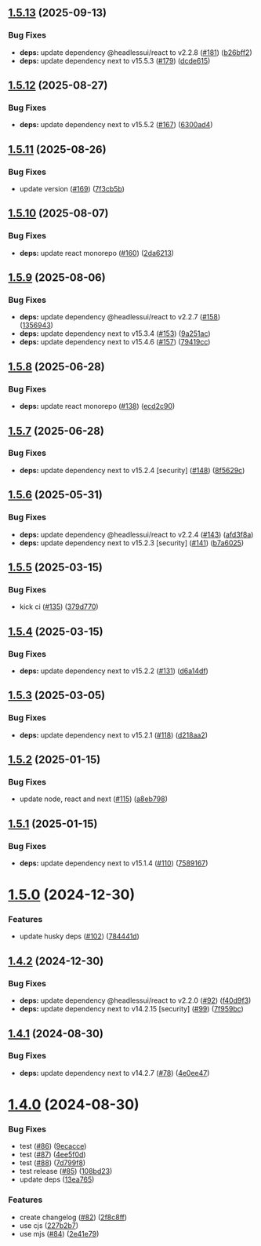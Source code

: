 ## [1.5.13](https://github.com/imevanc/nextjs-starter/compare/v1.5.12...v1.5.13) (2025-09-13)


### Bug Fixes

* **deps:** update dependency @headlessui/react to v2.2.8 ([#181](https://github.com/imevanc/nextjs-starter/issues/181)) ([b26bff2](https://github.com/imevanc/nextjs-starter/commit/b26bff2180190d1fc7c85d6c72ae3ccaeaa6f932))
* **deps:** update dependency next to v15.5.3 ([#179](https://github.com/imevanc/nextjs-starter/issues/179)) ([dcde615](https://github.com/imevanc/nextjs-starter/commit/dcde615ebcb79a37d23baa4d2dcf7ce70cacaa18))

## [1.5.12](https://github.com/imevanc/nextjs-starter/compare/v1.5.11...v1.5.12) (2025-08-27)


### Bug Fixes

* **deps:** update dependency next to v15.5.2 ([#167](https://github.com/imevanc/nextjs-starter/issues/167)) ([6300ad4](https://github.com/imevanc/nextjs-starter/commit/6300ad47cac6d9a2706acc41dadac4abc713b933))

## [1.5.11](https://github.com/imevanc/nextjs-starter/compare/v1.5.10...v1.5.11) (2025-08-26)


### Bug Fixes

* update version ([#169](https://github.com/imevanc/nextjs-starter/issues/169)) ([7f3cb5b](https://github.com/imevanc/nextjs-starter/commit/7f3cb5b1bf409e14be0aab1917099e7767aa85a3))

## [1.5.10](https://github.com/imevanc/nextjs-starter/compare/v1.5.9...v1.5.10) (2025-08-07)


### Bug Fixes

* **deps:** update react monorepo ([#160](https://github.com/imevanc/nextjs-starter/issues/160)) ([2da6213](https://github.com/imevanc/nextjs-starter/commit/2da6213c48a66daa76855d3ca58c57803fa0ce0a))

## [1.5.9](https://github.com/imevanc/nextjs-starter/compare/v1.5.8...v1.5.9) (2025-08-06)


### Bug Fixes

* **deps:** update dependency @headlessui/react to v2.2.7 ([#158](https://github.com/imevanc/nextjs-starter/issues/158)) ([1356943](https://github.com/imevanc/nextjs-starter/commit/1356943d620887439d3c4a684e825b8ac7e288af))
* **deps:** update dependency next to v15.3.4 ([#153](https://github.com/imevanc/nextjs-starter/issues/153)) ([9a251ac](https://github.com/imevanc/nextjs-starter/commit/9a251accde743e7fe158b862e09a99a04b0cb255))
* **deps:** update dependency next to v15.4.6 ([#157](https://github.com/imevanc/nextjs-starter/issues/157)) ([79419cc](https://github.com/imevanc/nextjs-starter/commit/79419ccdc5c3422aa712d15b7e9bac76e592454b))

## [1.5.8](https://github.com/imevanc/nextjs-starter/compare/v1.5.7...v1.5.8) (2025-06-28)


### Bug Fixes

* **deps:** update react monorepo ([#138](https://github.com/imevanc/nextjs-starter/issues/138)) ([ecd2c90](https://github.com/imevanc/nextjs-starter/commit/ecd2c9023d9d929d57dc6b1df9866cf8e6c2041f))

## [1.5.7](https://github.com/imevanc/nextjs-starter/compare/v1.5.6...v1.5.7) (2025-06-28)


### Bug Fixes

* **deps:** update dependency next to v15.2.4 [security] ([#148](https://github.com/imevanc/nextjs-starter/issues/148)) ([8f5629c](https://github.com/imevanc/nextjs-starter/commit/8f5629cde6a367e9998f8bcf22ed55c6148fce1c))

## [1.5.6](https://github.com/imevanc/nextjs-starter/compare/v1.5.5...v1.5.6) (2025-05-31)


### Bug Fixes

* **deps:** update dependency @headlessui/react to v2.2.4 ([#143](https://github.com/imevanc/nextjs-starter/issues/143)) ([afd3f8a](https://github.com/imevanc/nextjs-starter/commit/afd3f8a69a9fe7d8a8c54bf4e283a7dfdcb8947c))
* **deps:** update dependency next to v15.2.3 [security] ([#141](https://github.com/imevanc/nextjs-starter/issues/141)) ([b7a6025](https://github.com/imevanc/nextjs-starter/commit/b7a60259c9fe55341a1ee70c153f4f58b3800447))

## [1.5.5](https://github.com/imevanc/nextjs-starter/compare/v1.5.4...v1.5.5) (2025-03-15)


### Bug Fixes

* kick ci ([#135](https://github.com/imevanc/nextjs-starter/issues/135)) ([379d770](https://github.com/imevanc/nextjs-starter/commit/379d770da990cabf28a754173f1dc36965068388))

## [1.5.4](https://github.com/imevanc/nextjs-starter/compare/v1.5.3...v1.5.4) (2025-03-15)


### Bug Fixes

* **deps:** update dependency next to v15.2.2 ([#131](https://github.com/imevanc/nextjs-starter/issues/131)) ([d6a14df](https://github.com/imevanc/nextjs-starter/commit/d6a14df80d042e9a15ed0b03189d62d239a35964))

## [1.5.3](https://github.com/imevanc/nextjs-starter/compare/v1.5.2...v1.5.3) (2025-03-05)


### Bug Fixes

* **deps:** update dependency next to v15.2.1 ([#118](https://github.com/imevanc/nextjs-starter/issues/118)) ([d218aa2](https://github.com/imevanc/nextjs-starter/commit/d218aa2e7777e8aadd54b83aab60666b0c219b07))

## [1.5.2](https://github.com/imevanc/nextjs-starter/compare/v1.5.1...v1.5.2) (2025-01-15)


### Bug Fixes

* update node, react and next ([#115](https://github.com/imevanc/nextjs-starter/issues/115)) ([a8eb798](https://github.com/imevanc/nextjs-starter/commit/a8eb798e702e62055fa09c475600d5458d42b91b))

## [1.5.1](https://github.com/imevanc/nextjs-starter/compare/v1.5.0...v1.5.1) (2025-01-15)


### Bug Fixes

* **deps:** update dependency next to v15.1.4 ([#110](https://github.com/imevanc/nextjs-starter/issues/110)) ([7589167](https://github.com/imevanc/nextjs-starter/commit/7589167a0c3ccbf70dd21b4d1457db93ea391602))

# [1.5.0](https://github.com/imevanc/nextjs-starter/compare/v1.4.2...v1.5.0) (2024-12-30)


### Features

* update husky deps ([#102](https://github.com/imevanc/nextjs-starter/issues/102)) ([784441d](https://github.com/imevanc/nextjs-starter/commit/784441da5f50fdc0a700607541ed8ed9ced166d8))

## [1.4.2](https://github.com/imevanc/nextjs-starter/compare/v1.4.1...v1.4.2) (2024-12-30)


### Bug Fixes

* **deps:** update dependency @headlessui/react to v2.2.0 ([#92](https://github.com/imevanc/nextjs-starter/issues/92)) ([f40d9f3](https://github.com/imevanc/nextjs-starter/commit/f40d9f36c315b359b000b2a90cfa5e90d2609d50))
* **deps:** update dependency next to v14.2.15 [security] ([#99](https://github.com/imevanc/nextjs-starter/issues/99)) ([7f959bc](https://github.com/imevanc/nextjs-starter/commit/7f959bce7ef3a7093f77f8f8ba62d58517dca9a9))

## [1.4.1](https://github.com/imevanc/nextjs-starter/compare/v1.4.0...v1.4.1) (2024-08-30)


### Bug Fixes

* **deps:** update dependency next to v14.2.7 ([#78](https://github.com/imevanc/nextjs-starter/issues/78)) ([4e0ee47](https://github.com/imevanc/nextjs-starter/commit/4e0ee47f386cc5882fbdf153d413ae32bc9777d5))

# [1.4.0](https://github.com/imevanc/nextjs-starter/compare/v1.3.0...v1.4.0) (2024-08-30)


### Bug Fixes

* test ([#86](https://github.com/imevanc/nextjs-starter/issues/86)) ([9ecacce](https://github.com/imevanc/nextjs-starter/commit/9ecacce5d4945ac440903285110dd1f74b04a313))
* test ([#87](https://github.com/imevanc/nextjs-starter/issues/87)) ([4ee5f0d](https://github.com/imevanc/nextjs-starter/commit/4ee5f0d627d0ce35804c3b06ad955a2658263250))
* test ([#88](https://github.com/imevanc/nextjs-starter/issues/88)) ([7d799f8](https://github.com/imevanc/nextjs-starter/commit/7d799f8860f2eb9b2c38f341efcff91d5b19e933))
* test release ([#85](https://github.com/imevanc/nextjs-starter/issues/85)) ([108bd23](https://github.com/imevanc/nextjs-starter/commit/108bd232654ee49ef31bb055281154718bc05260))
* update deps ([13ea765](https://github.com/imevanc/nextjs-starter/commit/13ea765370eb82dba0c49aaa323c2677162a65f3))


### Features

* create changelog ([#82](https://github.com/imevanc/nextjs-starter/issues/82)) ([2f8c8ff](https://github.com/imevanc/nextjs-starter/commit/2f8c8ffbfebd54ab3bb2995b1232a58474e0a5c2))
* use cjs ([227b2b7](https://github.com/imevanc/nextjs-starter/commit/227b2b7700c1901daddabc654e7176d15f49a449))
* use mjs ([#84](https://github.com/imevanc/nextjs-starter/issues/84)) ([2e41e79](https://github.com/imevanc/nextjs-starter/commit/2e41e790438ae09d99f332b80aa480ad1fc0efb3))
